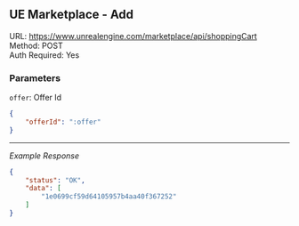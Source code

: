 ## UE Marketplace - Add

URL: https://www.unrealengine.com/marketplace/api/shoppingCart \
Method: POST \
Auth Required: Yes

### Parameters

`offer`: Offer Id

```json
{
    "offerId": ":offer"
}
```

---

_Example Response_

```json
{
    "status": "OK",
    "data": [
        "1e0699cf59d64105957b4aa40f367252"
    ]
}
```